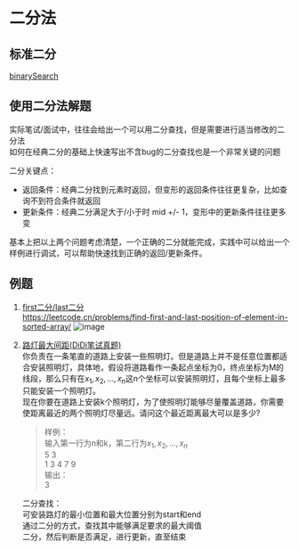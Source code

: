 # 二分法

## 标准二分
[binarySearch](./binary.py)

## 使用二分法解题
实际笔试/面试中，往往会给出一个可以用二分查找，但是需要进行适当修改的二分法  
如何在经典二分的基础上快速写出不含bug的二分查找也是一个非常关键的问题  

二分关键点：
- 返回条件：经典二分找到元素时返回，但变形的返回条件往往更复杂，比如查询不到符合条件就返回
- 更新条件：经典二分满足大于/小于时 mid +/- 1，变形中的更新条件往往更多变

基本上把以上两个问题考虑清楚，一个正确的二分就能完成，实践中可以给出一个样例进行调试，可以帮助快速找到正确的返回/更新条件。

## 例题

1. [first二分/last二分](./firstBinarySearch)  
   https://leetcode.cn/problems/find-first-and-last-position-of-element-in-sorted-array/
   ![image](https://github.com/An-Yuhang-ace/DataStructureAndAlgrithms/assets/34471199/7fce5f84-df1d-4a05-916d-7abeafd54bb8)

   
3. [路灯最大间距(DiDi笔试真题)](example_didi.py)  
   你负责在一条笔直的道路上安装一些照明灯。但是道路上并不是任意位置都适合安装照明灯，具体地，假设将道路看作一条起点坐标为0，终点坐标为M的线段，那么只有在$x_1,x_2,...,x_n$这n个坐标可以安装照明灯，且每个坐标上最多只能安装一个照明灯。  
   现在你要在道路上安装k个照明灯，为了使照明灯能够尽量覆盖道路，你需要使距离最近的两个照明灯尽量远。请问这个最近距离最大可以是多少?  
   > 样例：  
   输入第一行为n和k，第二行为$x_1,x_2,...,x_n$  
   5 3  
   1 3 4 7 9  
   输出：  
   3

   二分查找：  
   可安装路灯的最小位置和最大位置分别为start和end  
   通过二分的方式，查找其中能够满足要求的最大阈值  
   二分，然后判断是否满足，进行更新，直至结束

